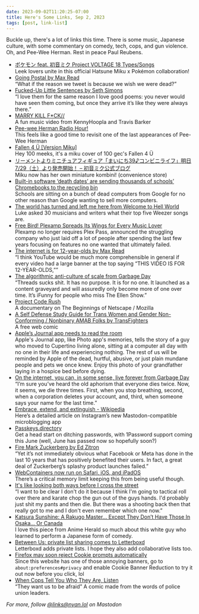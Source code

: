 ```yaml
---
date: 2023-09-02T11:20:25-07:00
title: Here's Some Links, Sep 2, 2023
tags: [post, link-list]
---
```


Buckle up, there's a lot of links this time. There is some music, Japanese culture, with some commentary on comedy, tech, cops, and gun violence. Oh, and Pee-Wee Herman. Rest in peace Paul Reubens.

- [ポケモン feat. 初音ミク Project VOLTAGE 18 Types/Songs](https://www.project-voltage.jp)   
   Leek lovers unite in this official Hatsune Miku x Pokémon collaboration! 
- [Going Postal by Max Read](https://www.bookforum.com/print/2703/a-psychoanalytic-reading-of-social-media-and-the-death-drive-24171)   
   “What if the reason we tweet is because we wish we were dead?”   
- [Fucked-Up Little Sentences by Seth Simons](https://www.humorism.xyz/fucked-up-little-sentences/)   
  “I love them for the same reason I love good poems: you never would have seen them coming, but once they arrive it’s like they were always there.”   
- [MARRY KILL F*CK//](https://www.youtube.com/watch?v=_fcmdj3E1H4)   
   A fun music video from KennyHoopla and Travis Barker  
- [Pee-wee Herman Radio Hour!](https://www.kcrw.com/music/shows/music-special/pee-wee-herman-radio-hour)   
   This feels like a good time to revisit one of the last appearances of Pee-Wee Herman  
- [Fallen 4 Ü  [Version Miku]](https://www.google.com/sorry/index?continue=https://www.youtube.com/watch%3Fv%3DH66bASOFLpc&q=EhAmBKiAAAQB0AAAAAADVlAAGNHrqqYGIjA91rpUODFs8D0P5sHt9JiHGIy_VxIW2poy5QAwUYFjQYQvYpKHVhZKs0LSAj-75MYyAXJaAUM)   
   Hey 100 meeks, it's a miku cover of 100 gec's Fallen 4 Ü 
- [リーメントよりミニチュアフィギュア「まいにち39♪コンビニライフ」明日7/29（土）より発売開始！ – 初音ミク公式ブログ](https://blog.piapro.net/2023/07/p2307281-1.html)   
   Miku now has her own miniature kombini! (convenience store)  
- [Built-in software ‘death dates’ are sending thousands of schools’ Chromebooks to the recycling bin](https://www.mercurynews.com/2023/07/24/built-in-software-death-dates-are-sending-thousands-of-schools-chromebooks-to-the-recycling-bin/)   
   Schools are sitting on a bunch of dead computers from Google for no other reason than Google wanting to sell more computers.  
- [The world has turned and left me here from Welcome to Hell World](https://www.welcometohellworld.com/the-world-has-turned-and-left-me-here/)   
   Luke asked 30 musicians and writers what their top five Weezer songs are.  
- [Free Bird! Plexamp Spreads Its Wings for Every Music Lover](https://www.plex.tv/blog/free-bird-plexamp-spreads-its-wings-for-every-music-lover/)   
   Plexamp no longer requires Plex Pass, announced the struggling company who just laid off a lot of people after spending the last few years focusing on features no one wanted that ultimately failed.  
- [The internet is for 12-year-olds by Max Read](https://maxread.substack.com/p/the-internet-is-for-12-year-olds)   
   “I think YouTube would be much more comprehensible in general if every video had a large banner at the top saying “THIS VIDEO IS FOR 12-YEAR-OLDS,””  
- [The algorithmic anti-culture of scale from Garbage Day](https://www.garbageday.email/p/the-algorithmic-anti-culture-of-scale)   
   “Threads sucks shit. It has no purpose. It is for no one. It launched as a content graveyard and will assuredly only become more of one over time. It’s iFunny for people who miss The Ellen Show.”  
- [Project Code Rush](https://www.youtube.com/watch?v=4Q7FTjhvZ7Y)   
   A documentary on The Beginnings of Netscape / Mozilla   
- [A Self Defense Study Guide for Trans Women and Gender Non-Conforming / Nonbinary AMAB Folks by TransFighters](https://www.silversprocket.net/2021/09/13/a-self-defense-study-guide-for-trans-women-and-gender-non-conforming-nonbinary-amab-folks/)   
   A free web comic  
- [Apple’s Journal app needs to read the room](https://www.theverge.com/23750998/apple-ios-17-journal-app-ai)   
   Apple's Journal app, like Photo app's memories, tells the story of a guy who moved to Cupertino living alone, sitting at a computer all day with no one in their life and experiencing nothing. The rest of us will be reminded by Apple of the dead, hurtful, abusive, or just plain mundane people and pets we once knew. Enjoy this photo of your grandfather laying in a hospice bed before dying.  
- [On the internet, you can, in some sense, live forever from Garbage Day](https://www.garbageday.email/p/on-the-internet-you-can-in-some-sense)   
   “I’m sure you’ve heard the old aphorism that everyone dies twice. Now, it seems, we die three times. First, when you stop breathing, second, when a corporation deletes your account, and, third, when someone says your name for the last time.”  
- [Embrace, extend, and extinguish - Wikipedia](https://en.m.wikipedia.org/wiki/Embrace,_extend,_and_extinguish)   
   Here’s a detailed article on Instagram’s new Mastodon-compatible microblogging app  
- [Passkeys.directory](https://passkeys.directory)   
   Get a head start on ditching passwords, with 1Password support coming this June (well, June has passed now so hopefully soon?)  
- [Fire Mark Zuckerberg by Ed Zitron](https://ez.substack.com/p/fire-mark-zuckerberg)   
   “Yet it’s not immediately obvious what Facebook or Meta has done in the last 10 years that has positively benefited their users. In fact, a great deal of Zuckerberg’s splashy product launches failed.”
- [WebContainers now run on Safari, iOS, and iPadOS](https://blog.stackblitz.com/posts/webcontainers-are-now-supported-on-safari/)   
   There’s a critical memory limit keeping this from being useful though.
- [It's like looking both ways before I cross the street](https://www.welcometohellworld.com/its-like-looking-both-ways-before-i-cross-the-street/)   
   “I want to be clear I don't do it because I think I'm going to tactical roll over there and karate chop the gun out of the guys hands. I'd probably just shit my pants and then die. But there was a shooting back then that really got to me and I don't even remember which one now.”
- [Katsura Sunshine: A Rakugo Master… Except They Don’t Have Those In Osaka… Or Canada](https://www.animeherald.com/interview/katsura-sunshine-a-rakugo-master-except-they-dont-have-those-in-osaka-or-canada/)   
   I love this piece from Anime Herald so much about this white guy who learned to perform a Japanese form of comedy.
- [Between Us: private list sharing comes to Letterboxd](https://letterboxd.com/journal/between-us-private-lists-sharing/)   
   Letterboxd adds private lists. I hope they also add collaborative lists too.
- [Firefox may soon reject Cookie prompts automatically](https://www.ghacks.net/2023/04/17/firefox-may-interact-with-cookie-prompts-automatically-soon/)   
   Since this website has one of those annoying banners, go to `about:preferences#privacy` and enable Cookie Banner Reduction to try it out now before you click, lol
- [When Cops Tell You Who They Are, Listen](https://inthesetimes.com/article/straight-shooters-police-brutality-comic-cop)   
   “They want us to be afraid” A comic made from the words of police union leaders.

_For more, follow [@links@nyan.lol](https://nyan.lol/@links) on Mastodon_
